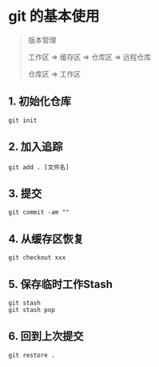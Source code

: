 # git 的基本使用

> 版本管理
>
> 工作区 => 缓存区 => 仓库区 => 远程仓库
>
> 仓库区 => 工作区

## 1. 初始化仓库

```shell
git init
```

## 2. 加入追踪

```shell
git add . [文件名]
```

## 3. 提交

```shell
git commit -am ""
```

## 4. 从缓存区恢复

```shell
git checkout xxx
```

## 5. 保存临时工作Stash

```shell
git stash
git stash pop
```

## 6. 回到上次提交

```shell
git restore .
```

